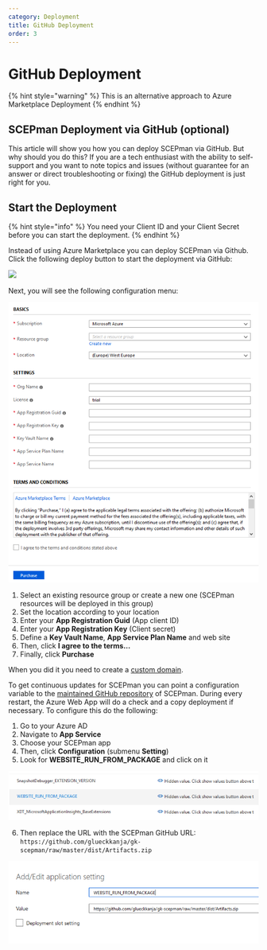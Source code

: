 ```yaml
---
category: Deployment
title: GitHub Deployment
order: 3
---
```


# GitHub Deployment

{% hint style="warning" %}
This is an alternative approach to Azure Marketplace Deployment
{% endhint %}

## SCEPman Deployment via GitHub \(optional\)

This article will show you how you can deploy SCEPman via GitHub. But why should you do this? If you are a tech enthusiast with the ability to self-support and you want to note topics and issues \(without guarantee for an answer or direct troubleshooting or fixing\) the GitHub deployment is just right for you.

## Start the Deployment

{% hint style="info" %}
You need your Client ID and your Client Secret before you can start the deployment.
{% endhint %}

Instead of using Azure Marketplace you can deploy SCEPman via Github. Click the following deploy button to start the deployment via GitHub:

 [![](http://azuredeploy.net/deploybutton.png)](https://portal.azure.com/#create/Microsoft.Template/uri/https%3A%2F%2Fraw.githubusercontent.com%2Fglueckkanja%2Fgk-scepman%2Fmaster%2Fazuredeploy.json)

Next, you will see the following configuration menu:

![](../.gitbook/assets/scepman_optional1.png)

1. Select an existing resource group or create a new one \(SCEPman resources will be deployed in this group\)
2. Set the location according to your location
3. Enter your **App Registration Guid** \(App client ID\)
4. Enter your **App Registration Key** \(Client secret\)
5. Define a **Key Vault Name**, **App Service Plan Name** and web site
6. Then, click **I agree to the terms...**
7. Finally, click **Purchase**

When you did it you need to create a [custom domain](03_customdomain.md).

To get continuous updates for SCEPman you can point a configuration variable to the [maintained GitHub repository](https://github.com/glueckkanja/gk-scepman) of SCEPman. During every restart, the Azure Web App will do a check and a copy deployment if necessary. To configure this do the following:

1. Go to your Azure AD
2. Navigate to **App Service**
3. Choose your SCEPman app
4. Then, click **Configuration** \(submenu **Setting**\)
5. Look for **WEBSITE\_RUN\_FROM\_PACKAGE** and click on it

![](../.gitbook/assets/scepman_optional2.png)

6. Then replace the URL with the SCEPman GitHub URL:   
`https://github.com/glueckkanja/gk-scepman/raw/master/dist/Artifacts.zip`

![](../.gitbook/assets/scepman_optional3.png)

